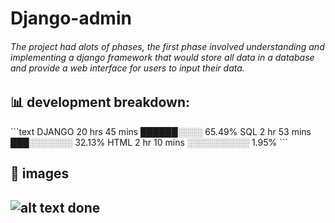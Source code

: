 # Django-admin
<h6>The project had alots of phases, the first phase involved understanding and implementing a django framework that would store all data in a database and provide a web interface for users to input their data. <h6>
<h2>📊 development breakdown: </h2>
```text
DJANGO       20 hrs 45 mins       ██████░░░░     65.49%
SQL          2 hr 53 mins         ███░░░░░░░     32.13%
HTML         2 hr 10 mins         ░░░░░░░░░░     1.95%
```

<h2>📝 images<h2>

![alt text](https://astra.icu/saepng.png)
  done
